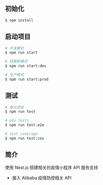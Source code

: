 ## 初始化

```bash
$ npm install
```

## 启动项目

```bash
# 开发模式
$ npm run start

# 热更新模式
$ npm run start:dev

# 生产模式
$ npm run start:prod
```

## 测试

```bash
# 单元测试
$ npm run test

# e2e tests
$ npm run test:e2e

# test coverage
$ npm run test:cov
```

## 简介

使用 Nest.js 搭建相关的疫情小程序 API 服务支持

- 接入 Alibaba 疫情防控相关 API
